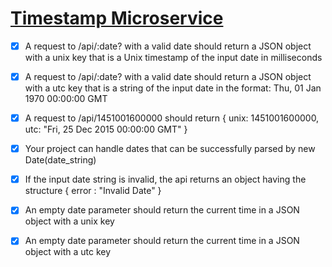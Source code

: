 
# [Timestamp Microservice](https://www.freecodecamp.org/learn/apis-and-microservices/apis-and-microservices-projects/timestamp-microservice)

- [x] A request to /api/:date? with a valid date should return a JSON object with a unix key that is a Unix timestamp of the input date in milliseconds

- [x] A request to /api/:date? with a valid date should return a JSON object with a utc key that is a string of the input date in the format: Thu, 01 Jan 1970 00:00:00 GMT

- [x] A request to /api/1451001600000 should return { unix: 1451001600000, utc: "Fri, 25 Dec 2015 00:00:00 GMT" }

- [x] Your project can handle dates that can be successfully parsed by new Date(date_string)

- [x] If the input date string is invalid, the api returns an object having the structure { error : "Invalid Date" }

- [x] An empty date parameter should return the current time in a JSON object with a unix key

- [x] An empty date parameter should return the current time in a JSON object with a utc key
